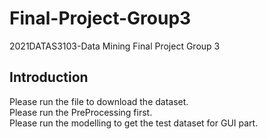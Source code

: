 # Final-Project-Group3
2021DATAS3103-Data Mining Final Project Group 3
## Introduction
Please run the file to download the dataset.  
Please run the PreProcessing first.  
Please run the modelling to get the test dataset for GUI part.  
